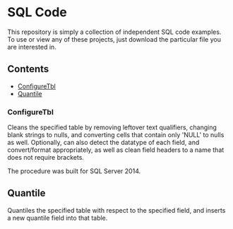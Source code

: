 # SQL Code

This repository is simply a collection of independent SQL code examples. To use or view any of these
projects, just download the particular file you are interested in.

## Contents

* [ConfigureTbl](configuretbl)
* [Quantile](quantile)

### ConfigureTbl

Cleans the specified table by removing leftover text qualifiers, changing blank strings
 to nulls, 
and converting cells that contain only 'NULL' to nulls as well. Optionally, can also detect the
datatype of each field, and convert/format appropriately, as well as clean field headers to a name
that does not require brackets.

The procedure was built for SQL Server 2014.

## Quantile

Quantiles the specified table with respect to the specified field, and inserts a new quantile field 
into that table. 